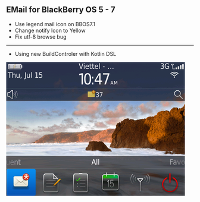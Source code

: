 EMail for BlackBerry OS 5 - 7
------------------------
+ Use legend mail icon on BBOS7.1
+ Change notify Icon to Yellow
+ Fix utf-8 browse bug
___

+ Using new BuildControler with Kotlin DSL

![](https://github.com/nghuyy/Mail/blob/f88011c96027368d4e32b860d6ce6e6b695cffb4/img/s1.jpg)
